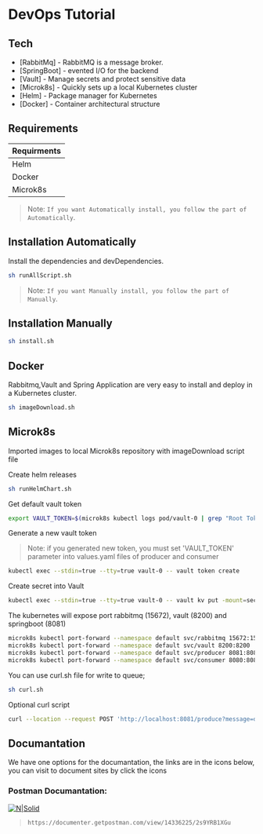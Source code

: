 # DevOps Tutorial

## Tech

- [RabbitMq] - RabbitMQ is a message broker.
- [SpringBoot] - evented I/O for the backend
- [Vault] - Manage secrets and protect sensitive data
- [Microk8s] - Quickly sets up a local Kubernetes cluster
- [Helm] - Package manager for Kubernetes
- [Docker] - Container architectural structure

## Requirements
| Requirments |
| -------|
| Helm|
| Docker |
| Microk8s |

> Note: `If you want Automatically install, you follow the part of Automatically`.

## Installation Automatically

Install the dependencies and devDependencies.

```sh
sh runAllScript.sh
```
> Note: `If you want Manually install, you follow the part of Manually`.

## Installation Manually

```sh
sh install.sh
```

## Docker

Rabbitmq,Vault and Spring Application are very easy to install and deploy in a Kubernetes cluster.

```sh
sh imageDownload.sh
```

## Microk8s

Imported images to local Microk8s repository with imageDownload script file


Create helm releases

```sh
sh runHelmChart.sh
```

Get default vault token 

```sh
export VAULT_TOKEN=$(microk8s kubectl logs pod/vault-0 | grep "Root Token")
```
Generate a new vault token

> Note: if you generated new token, you must set 'VAULT_TOKEN' parameter into values.yaml files of producer and consumer

```sh
kubectl exec --stdin=true --tty=true vault-0 -- vault token create
```
Create secret into Vault

```sh
kubectl exec --stdin=true --tty=true vault-0 -- vault kv put -mount=secret vaultdemo demo.username=user demo.password=user
```

The kubernetes will expose port rabbitmq (15672), vault (8200) and springboot (8081)

```sh
microk8s kubectl port-forward --namespace default svc/rabbitmq 15672:15672  // Optional
microk8s kubectl port-forward --namespace default svc/vault 8200:8200       // Optional
microk8s kubectl port-forward --namespace default svc/producer 8081:8081
microk8s kubectl port-forward --namespace default svc/consumer 8080:8080
```

You can use curl.sh file for write to queue; 
```sh
sh curl.sh
```

Optional curl script

```sh
curl --location --request POST 'http://localhost:8081/produce?message=deployment_test'
```

## Documantation
We have one options for the documantation, the links are in the icons below, you can visit to document sites by click the icons

### Postman Documantation: 

[![N|Solid](https://img.shields.io/badge/Postman-FF6C37?style=for-the-badge&logo=Postman&logoColor=white)](https://documenter.getpostman.com/view/14336225/2s9YRB1XGu) 
 > `https://documenter.getpostman.com/view/14336225/2s9YRB1XGu`
